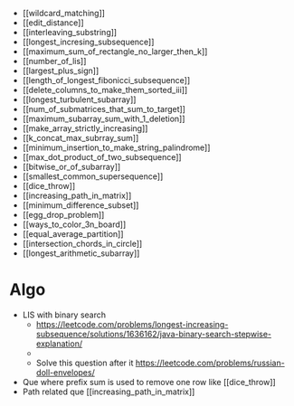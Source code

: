- [[wildcard_matching]]
- [[edit_distance]]
- [[interleaving_substring]]
- [[longest_incresing_subsequence]]
- [[maximum_sum_of_rectangle_no_larger_then_k]]
- [[number_of_lis]]
- [[largest_plus_sign]]
- [[length_of_longest_fibonicci_subsequence]]
- [[delete_columns_to_make_them_sorted_iii]]
- [[longest_turbulent_subarray]]
- [[num_of_submatrices_that_sum_to_target]]
- [[maximum_subarray_sum_with_1_deletion]]
- [[make_array_strictly_increasing]]
- [[k_concat_max_subrray_sum]]
- [[minimum_insertion_to_make_string_palindrome]]
- [[max_dot_product_of_two_subsequence]]
- [[bitwise_or_of_subarray]]
- [[smallest_common_supersequence]]
- [[dice_throw]]
- [[increasing_path_in_matrix]]
- [[minimum_difference_subset]]
- [[egg_drop_problem]]
- [[ways_to_color_3n_board]]
- [[equal_average_partition]]
- [[intersection_chords_in_circle]]
- [[longest_arithmetic_subarray]]

# Algo
- LIS with binary search
	- https://leetcode.com/problems/longest-increasing-subsequence/solutions/1636162/java-binary-search-stepwise-explanation/
	- 
	- Solve this question after it https://leetcode.com/problems/russian-doll-envelopes/
- Que where prefix sum is used to remove one row like [[dice_throw]]
- Path related que [[increasing_path_in_matrix]]
